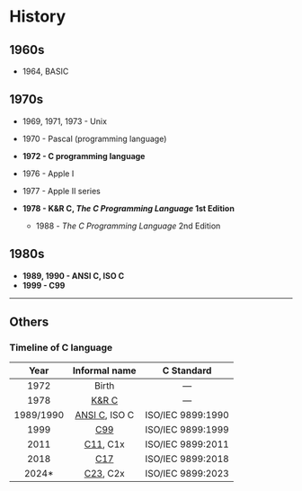 # History

## 1960s

-   1964, BASIC

## 1970s

-   1969, 1971, 1973 - Unix
-   1970 - Pascal (programming language)

-   **1972 - C programming language**

-   1976 - Apple I

-   1977 - Apple II series

-   **1978 - K&R C, *The C Programming Language* 1st Edition**
    -   1988 - *The C Programming Language* 2nd Edition

## 1980s

-   **1989, 1990 - ANSI C, ISO C**
-   **1999 - C99**

---

## Others

### Timeline of C language

|   Year    |                        Informal name                         |    C Standard     |
| :-------: | :----------------------------------------------------------: | :---------------: |
|   1972    |                            Birth                             |         —         |
|   1978    |        [K&R C](https://en.wikipedia.org/wiki/K%26R_C)        |         —         |
| 1989/1990 |    [ANSI C](https://en.wikipedia.org/wiki/ANSI_C), ISO C     | ISO/IEC 9899:1990 |
|   1999    |           [C99](https://en.wikipedia.org/wiki/C99)           | ISO/IEC 9899:1999 |
|   2011    | [C11](https://en.wikipedia.org/wiki/C11_(C_standard_revision)), C1x | ISO/IEC 9899:2011 |
|   2018    | [C17](https://en.wikipedia.org/wiki/C17_(C_standard_revision)) | ISO/IEC 9899:2018 |
|   2024*   | [C23](https://en.wikipedia.org/wiki/C23_(C_standard_revision)), C2x | ISO/IEC 9899:2023 |


